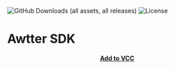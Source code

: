 ![GitHub Downloads (all assets, all releases)](https://img.shields.io/github/downloads/TheAwtterverse/AwtterSDK/total?label=Downloads&labelColor=2e343e&color=00FFFF&style=for-the-badge)
![License](https://img.shields.io/github/license/Ileriayo/markdown-badges?style=for-the-badge&labelColor=2e343e&color=00FFFF&)
# Awtter SDK

<p align="center">
<b><a href="https://TheAwtterverse.github.io/AwtterSDK">Add to VCC</a></b>
</p>
